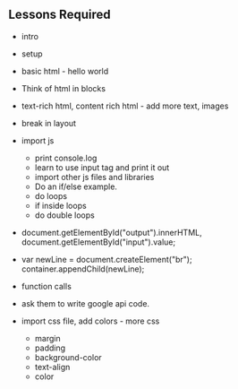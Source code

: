 ## Lessons Required
- intro
- setup
- basic html - hello world
- Think of html in blocks
- text-rich html, content rich html - add more text, images
- break in layout

- import js
    - print console.log
    - learn to use input tag and print it out
    - import other js files and libraries
    - Do an if/else example.
    - do loops
    - if inside loops
    - do double loops

- document.getElementById("output").innerHTML, document.getElementById("input").value;
- var newLine = document.createElement("br");
    container.appendChild(newLine);
    


- function calls

- ask them to write google api code. 


- import css file, add colors - more css
    - margin
    - padding
    - background-color
    - text-align
    - color
